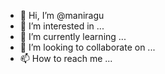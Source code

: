- 👋 Hi, I’m @maniragu
- 👀 I’m interested in ...
- 🌱 I’m currently learning ...
- 💞️ I’m looking to collaborate on ...
- 📫 How to reach me ...

<!---
maniragu/maniragu is a ✨ special ✨ repository because its `README.md` (this file) appears on your GitHub profile.
You can click the Preview link to take a look at your changes.
--->
